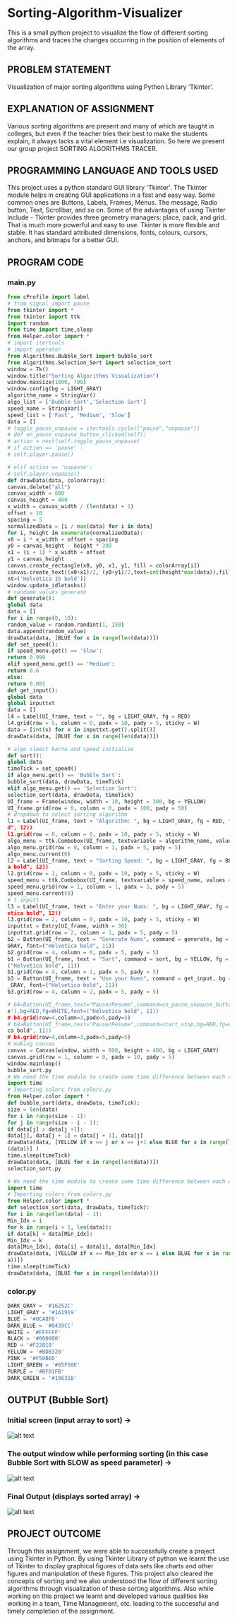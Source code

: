 # Sorting-Algorithm-Visualizer
This is a small python project to visualize the flow of different sorting algorithms and  traces the changes occurring in the position of elements of the array.
## PROBLEM STATEMENT
Visualization of major sorting algorithms using Python Library ‘Tkinter’.
## EXPLANATION OF ASSIGNMENT
Various sorting algorithms are present and many of which are taught in colleges, but
even if the teacher tries their best to make the students explain, it always lacks a vital
element i.e visualization. So here we present our group project SORTING
ALGORITHMS TRACER.
## PROGRAMMING LANGUAGE AND TOOLS USED
This project uses a python standard GUI library 'Tkinter'. The Tkinter module helps in
creating GUI applications in a fast and easy way.
Some common ones are Buttons, Labels, Frames, Menus. The message, Radio button,
Text, Scrollbar, and so on.
Some of the advantages of using Tkinter include -
Tkinter provides three geometry managers: place, pack, and grid. That is much
more powerful and easy to use.
Tkinter is more flexible and stable.
It has standard attributed dimensions, fonts, colours, cursors, anchors, and bitmaps
for a better GUI.
## PROGRAM CODE
### main.py
```python
from cProfile import label
# from signal import pause
from tkinter import *
from tkinter import ttk
import random
from time import time,sleep
from Helper.color import *
# import itertools
# import operator
from Algorithms.Bubble_Sort import bubble_sort
from Algorithms.Selection_Sort import selection_sort
window = Tk()
window.title("Sorting Algorithms Visualization")
window.maxsize(1000, 700)
window.config(bg = LIGHT_GRAY)
algorithm_name = StringVar()
algo_list = ['Bubble Sort','Selection Sort']
speed_name = StringVar()
speed_list = ['Fast', 'Medium', 'Slow']
data = []
# toggle_pause_unpause = itertools.cycle(["pause","unpause"])
# def on_pause_unpause_button_clicked(self):
# action = next(self.toggle_pause_unpause)
# if action == 'pause' :
# self.player.pause()

# elif action == 'unpause':
# self.player.unpause()
def drawData(data, colorArray):
canvas.delete("all")
canvas_width = 800
canvas_height = 400
x_width = canvas_width / (len(data) + 1)
offset = 10
spacing = 5
normalizedData = [i / max(data) for i in data]
for i, height in enumerate(normalizedData):
x0 = i * x_width + offset + spacing
y0 = canvas_height - height * 390
x1 = (i + 1) * x_width + offset
y1 = canvas_height
canvas.create_rectangle(x0, y0, x1, y1, fill = colorArray[i])
canvas.create_text((x0+x1)/2, (y0+y1)/2,text=int(height*max(data)),fill="white",fo
nt=('Helvetica 15 bold'))
window.update_idletasks()
# randome values generate
def generate():
global data
data = []
for i in range(0, 10):
random_value = random.randint(1, 150)
data.append(random_value)
drawData(data, [BLUE for x in range(len(data))])
def set_speed():
if speed_menu.get() == 'Slow':
return 0.999
elif speed_menu.get() == 'Medium':
return 0.6
else:
return 0.003
def get_input():
global data
global inputtxt
data = []
l4 = Label(UI_frame, text = "", bg = LIGHT_GRAY, fg = RED)
l4.grid(row = 5, column = 0, padx = 10, pady = 5, sticky = W)
data = [int(x) for x in inputtxt.get().split()]
drawData(data, [BLUE for x in range(len(data))])

# algo sleect karna and speed initialise
def sort():
global data
timeTick = set_speed()
if algo_menu.get() == 'Bubble Sort':
bubble_sort(data, drawData, timeTick)
elif algo_menu.get() == 'Selection Sort':
selection_sort(data, drawData, timeTick)
UI_frame = Frame(window, width = 10, height = 300, bg = YELLOW)
UI_frame.grid(row = 0, column = 0, padx = 100, pady = 50)
# dropdown to select sorting algorithm
l1 = Label(UI_frame, text = "Algorithm: ", bg = LIGHT_GRAY, fg = RED, font=("Helvetica bol
d", 12))
l1.grid(row = 0, column = 0, padx = 10, pady = 5, sticky = W)
algo_menu = ttk.Combobox(UI_frame, textvariable = algorithm_name, values = algo_list)
algo_menu.grid(row = 0, column = 1, padx = 5, pady = 5)
algo_menu.current(0)
l2 = Label(UI_frame, text = "Sorting Speed: ", bg = LIGHT_GRAY, fg = BLUE, font=("Helvetic
a bold", 12))
l2.grid(row = 1, column = 0, padx = 10, pady = 5, sticky = W)
speed_menu = ttk.Combobox(UI_frame, textvariable = speed_name, values = speed_list)
speed_menu.grid(row = 1, column = 1, padx = 5, pady = 5)
speed_menu.current(0)
# t inputt
l3 = Label(UI_frame, text = "Enter your Nums: ", bg = LIGHT_GRAY, fg = PURPLE, font=("Helv
etica bold", 12))
l3.grid(row = 2, column = 0, padx = 10, pady = 5, sticky = W)
inputtxt = Entry(UI_frame, width = 30)
inputtxt.grid(row = 2, column = 1, padx = 5, pady = 5)
b2 = Button(UI_frame, text = "Generate Nums", command = generate, bg = YELLOW, fg = LIGHT_
GRAY, font=("Helvetica bold", 11))
b2.grid(row = 4, column = 0, padx = 5, pady = 5)
b1 = Button(UI_frame, text = "Sort", command = sort, bg = YELLOW, fg = LIGHT_GRAY, font=
("Helvetica bold", 11))
b1.grid(row = 4, column = 1, padx = 5, pady = 5)
b3 = Button(UI_frame, text = "Use your Nums", command = get_input, bg = YELLOW, fg = LIGHT
_GRAY, font=("Helvetica bold", 11))
b3.grid(row = 4, column = 2, padx = 5, pady = 5)

# b4=Button(UI_frame,text="Pause/Resume",command=on_pause_unpause_button_clicked('unpaus
e'),bg=RED,fg=WHITE,font=("Helvetica bold", 11))
# b4.grid(row=4,column=3,padx=5,pady=5)
# b4=Button(UI_frame,text="Pause/Resume",command=start_stop,bg=RED,fg=WHITE,font=("Helveti
ca bold", 11))
# b4.grid(row=4,column=3,padx=5,pady=5)
# making canvas
canvas = Canvas(window, width = 800, height = 400, bg = LIGHT_GRAY)
canvas.grid(row = 1, column = 0, padx = 10, pady = 5)
window.mainloop()
bubble_sort.py
# We need the time module to create some time difference between each comparison
import time
# Importing colors from colors.py
from Helper.color import *
def bubble_sort(data, drawData, timeTick):
size = len(data)
for i in range(size - 1):
for j in range(size - i - 1):
if data[j] > data[j +1]:
data[j], data[j + 1] = data[j + 1], data[j]
drawData(data, [YELLOW if x == j or x == j+1 else BLUE for x in range(len
(data))] )
time.sleep(timeTick)
drawData(data, [BLUE for x in range(len(data))])
selection_sort.py

# We need the time module to create some time difference between each comparison
import time
# Importing colors from colors.py
from Helper.color import *
def selection_sort(data, drawData, timeTick):
for i in range(len(data) - 1):
Min_Idx = i
for k in range(i + 1, len(data)):
if data[k] < data[Min_Idx]:
Min_Idx = k
data[Min_Idx], data[i] = data[i], data[Min_Idx]
drawData(data, [YELLOW if x == Min_Idx or x == i else BLUE for x in range(len(dat
a))])
time.sleep(timeTick)
drawData(data, [BLUE for x in range(len(data))])
```
### color.py
```python
DARK_GRAY = '#16252C'
LIGHT_GRAY = '#1A1919'
BLUE = '#0CA8F6'
DARK_BLUE = '#0439CC'
WHITE = '#FFFFFF'
BLACK = '#000000'
RED = '#F22810'
YELLOW = '#BDB328'
PINK = '#F50BED'
LIGHT_GREEN = '#05F50E'
PURPLE = '#BF01FB'
DARK_GREEN = '#19631B'
```
## OUTPUT (Bubble Sort)
### Initial screen (input array to sort) →

![alt text](https://github.com/GujarPrathamesh16/Sorting-Algorithm-Visualizer/blob/main/Output%20Images/Initial.png?raw=true)

### The output window while performing sorting (in this case Bubble Sort with SLOW as speed parameter) →
![alt text](https://github.com/GujarPrathamesh16/Sorting-Algorithm-Visualizer/blob/main/Output%20Images/intermediateOutput.png?raw=true)

### Final Output (displays sorted array) →
![alt text](https://github.com/GujarPrathamesh16/Sorting-Algorithm-Visualizer/blob/main/Output%20Images/finalOutput.png?raw=true)

## PROJECT OUTCOME
Through this assignment, we were able to successfully create a project using Tkinter in
Python.
By using Tkinter Library of python we learnt the use of Tkinter to display graphical
figures of data sets like charts and other figures and manipulation of these figures.
This project also cleared the concepts of sorting and we also understood the flow of
different sorting algorithms through visualization of these sorting algorithms.
Also while working on this project we learnt and developed various qualities like working
in a team, Time Management, etc. leading to the successful and timely completion of
the assignment.
